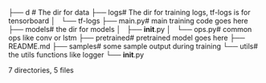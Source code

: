 
├── d # The dir for data
├── logs# The dir for training logs, tf-logs is for tensorboard
│   └── tf-logs
├── main.py# main training code goes here
├── models# the dir for models 
│   ├── __init__.py
│   └── ops.py# common ops like conv or lstm
├── pretrained# pretrained model goes here
├── README.md
├── samples# some sample output during training
└── utils# the utils functions like logger 
    └── __init__.py

7 directories, 5 files
